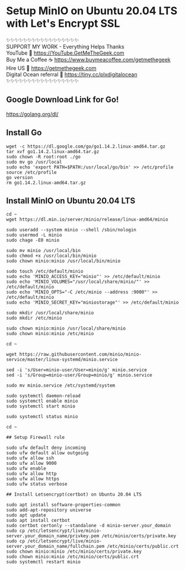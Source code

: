 # Setup MinIO on Ubuntu 20.04 LTS with Let's Encrypt SSL

✨✨✨✨✨✨✨✨✨✨✨✨✨✨✨✨✨  
SUPPORT MY WORK - Everything Helps Thanks  
YouTube 🔗 <https://YouTube.GetMeTheGeek.com>  
Buy Me a Coffee ☕ <https://www.buymeacoffee.com/getmethegeek>  
Hire US 🔗 <https://getmethegeek.com>  
Digital Ocean referral 🔗 <https://tiny.cc/plxdigitalocean>  
✨✨✨✨✨✨✨✨✨✨✨✨✨✨✨✨✨  

## Google Download Link for Go!

<https://golang.org/dl/>

## Install Go  

```console
wget -c https://dl.google.com/go/go1.14.2.linux-amd64.tar.gz
tar xvf go1.14.2.linux-amd64.tar.gz
sudo chown -R root:root ./go
sudo mv go /usr/local
sudo echo 'export PATH=$PATH:/usr/local/go/bin' >> /etc/profile
source /etc/profile
go version
rm go1.14.2.linux-amd64.tar.gz
```

## Install MinIO on Ubuntu 20.04 LTS

```console
cd ~
wget https://dl.min.io/server/minio/release/linux-amd64/minio

sudo useradd --system minio --shell /sbin/nologin
sudo usermod -L minio
sudo chage -E0 minio

sudo mv minio /usr/local/bin
sudo chmod +x /usr/local/bin/minio
sudo chown minio:minio /usr/local/bin/minio

sudo touch /etc/default/minio
sudo echo 'MINIO_ACCESS_KEY="minio"' >> /etc/default/minio
sudo echo 'MINIO_VOLUMES="/usr/local/share/minio/"' >> /etc/default/minio
sudo echo 'MINIO_OPTS="-C /etc/minio --address :9000"' >> /etc/default/minio
sudo echo 'MINIO_SECRET_KEY="miniostorage"' >> /etc/default/minio

sudo mkdir /usr/local/share/minio
sudo mkdir /etc/minio

sudo chown minio:minio /usr/local/share/minio
sudo chown minio:minio /etc/minio

cd ~

wget https://raw.githubusercontent.com/minio/minio-service/master/linux-systemd/minio.service

sed -i 's/User=minio-user/User=minio/g' minio.service
sed -i 's/Group=minio-user/Group=minio/g' minio.service

sudo mv minio.service /etc/systemd/system

sudo systemctl daemon-reload
sudo systemctl enable minio
sudo systemctl start minio

sudo systemctl status minio

cd ~

## Setup Firewall rule

sudo ufw default deny incoming
sudo ufw default allow outgoing
sudo ufw allow ssh
sudo ufw allow 9000
sudo ufw enable
sudo ufw allow http
sudo ufw allow https
sudo ufw status verbose

## Install Letsencrypt(certbot) on Ubuntu 20.04 LTS

sudo apt install software-properties-common
sudo add-apt-repository universe
sudo apt update
sudo apt install certbot
sudo certbot certonly --standalone -d minio-server.your_domain
sudo cp /etc/letsencrypt/live/minio-server.your_domain_name/privkey.pem /etc/minio/certs/private.key
sudo cp /etc/letsencrypt/live/minio-server.your_domain_name/fullchain.pem /etc/minio/certs/public.crt
sudo chown minio:minio /etc/minio/certs/private.key
sudo chown minio:minio /etc/minio/certs/public.crt
sudo systemctl restart minio
```
